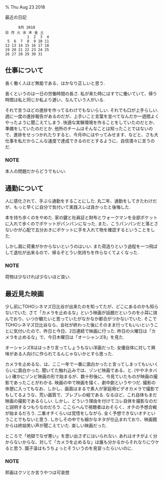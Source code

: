 % Thu Aug 23 2018

最近の日記

```
      8月 2018         
日 月 火 水 木 金 土  
          1  2  3  4  
 5  6  7  8  9 10 11  
12 13 14 15 16 17 18  
19 20 21 22 23 24 25  
26 27 28 29 30 31     
```

## 仕事について

長く働く人ほど無能である、はかなり正しいと思う.

長くというのは一日の労働時間の長さ.
私が来た時にはすでに働いていて、帰り時間は私と同じか私より遅い、なんていう人がいる.

それで言うほどの進捗を作ってるわけでもないらしい.
それでも口が上手らしい.
週に一度の進捗報告があるのだが、上手いこと言葉を並べてなんだか一週間よくやったように聞こえてしまう.
快適な実験環境を作ることをしていたのだとか、準備をしていたのだとか.
他所のチームはそんなことは知ったことではないので、進捗をせっつかれたりすると、今月中にはやってみせます、などと、さも大仕事を私だからこんな速度で達成できるのだとするように、自信満々に言うのだ.

### NOTE
本人の問題だからどうでもいい.

## 通勤について

人に感化されて、手ぶら通勤をすることにした.
丸二年、通勤をしてきたわけだが、もっと早くに自分で気付いて実践スレば良かったと後悔した.

本を持ち歩くのをやめた.
家の鍵と社員証と財布とウォークマンを全部ポケットに入れて歩くのでポケットがパンパンになった.
また、こうパンパンだと落とさないかが心配で五分おきにポケットに手を入れて物を確認するということをした.

しかし肩に荷重がかからないというのはいい.
また荷造りという過程を一つ飛ばして退社が出来るので、帰るぞとうい気持ちを作らなくてよくなった.

### NOTE
荷物は少なければ少ないほど良い.

## 最近見た映画

少し前にTOHOシネマズ日比谷が出来たのを知ってたが、どこにあるのかも知らないでいた.
さて「カメラを止めるな」という映画が話題だというのを小耳に挟んでおり、いつか観たいと思っていたがなかなか都合がつかないでいた.
そこでTOHOシネマズ日比谷なら、会社が終わった後にそのまま行ってもいいということに気付いたので、昨日と今日、2日連続で映画に行った.
昨日の火曜日は「カメラを止めるな」で、今日木曜日は「オーシャンズ8」を見た.

オーシャンズ8ははっきり言ってしょうもない洋画だった.
女優自体に対して興味がある人向けに作られてるんじゃないかとすら思った.

カメラを止めるな、は、ここ一年で一番に面白かったと言ってしまってもいいくらいに面白かった.
聞いてた触れ込みでは、ゾンビ映画である、と.
(ややネタバレ) 確かにゾンビ映画の形で始まるが、数十秒後に、今見ていたものが映画の撮影であったことがわかる.
映画の中で映画を描く、劇中劇というやつだ.
撮影の休憩に入ってもなお、しかし、画面はまるで素人が家庭用ビデオカメラで撮影でもしてるような、荒い画質で、ブレブレの絵である.
なるほど、これ自体もまだ映画の撮影であるらしい.
しかし、どういう理由を付けてコレ自体を撮影なのだと説明するつもりなのだろう.
ここらへんで視聴者はおそらく、オチの予想合戦が始まるだろう. 二重オチくらいは覚悟をしながら.
全く予想できないオチということでもないと思う.
しかしその中でも細かなネタが仕込まれており、映画館からは終始笑い声が聞こえていた.
楽しい映画だった.

ところで「地獄でなぜ悪い」を思い出さずにはいられない.
あれはオチがよく分からないからな、対して「カメラを止めるな」は誰も分かるからそれなりにウケると思う.
園子温はもうちょっとそういうのを見習ったらいいのに.

### NOTE
邦画はクソとか言うやつは可哀想

